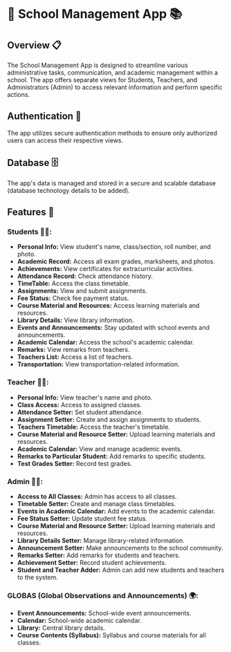 # 🏫 School Management App 📚

## Overview 📋
The School Management App is designed to streamline various administrative tasks, communication, and academic management within a school. The app offers separate views for Students, Teachers, and Administrators (Admin) to access relevant information and perform specific actions.

## Authentication 🔐
The app utilizes secure authentication methods to ensure only authorized users can access their respective views.

## Database 🗄️
The app's data is managed and stored in a secure and scalable database (database technology details to be added).

## Features 🚀

### Students 🧑‍🎓:
- **Personal Info:** View student's name, class/section, roll number, and photo.
- **Academic Record:** Access all exam grades, marksheets, and photos.
- **Achievements:** View certificates for extracurricular activities.
- **Attendance Record:** Check attendance history.
- **TimeTable:** Access the class timetable.
- **Assignments:** View and submit assignments.
- **Fee Status:** Check fee payment status.
- **Course Material and Resources:** Access learning materials and resources.
- **Library Details:** View library information.
- **Events and Announcements:** Stay updated with school events and announcements.
- **Academic Calendar:** Access the school's academic calendar.
- **Remarks:** View remarks from teachers.
- **Teachers List:** Access a list of teachers.
- **Transportation:** View transportation-related information.

### Teacher 👩‍🏫:
- **Personal Info:** View teacher's name and photo.
- **Class Access:** Access to assigned classes.
- **Attendance Setter:** Set student attendance.
- **Assignment Setter:** Create and assign assignments to students.
- **Teachers Timetable:** Access the teacher's timetable.
- **Course Material and Resource Setter:** Upload learning materials and resources.
- **Academic Calendar:** View and manage academic events.
- **Remarks to Particular Student:** Add remarks to specific students.
- **Test Grades Setter:** Record test grades.

### Admin 👨‍💼:
- **Access to All Classes:** Admin has access to all classes.
- **Timetable Setter:** Create and manage class timetables.
- **Events in Academic Calendar:** Add events to the academic calendar.
- **Fee Status Setter:** Update student fee status.
- **Course Material and Resource Setter:** Upload learning materials and resources.
- **Library Details Setter:** Manage library-related information.
- **Announcement Setter:** Make announcements to the school community.
- **Remarks Setter:** Add remarks for students and teachers.
- **Achievement Setter:** Record student achievements.
- **Student and Teacher Adder:** Admin can add new students and teachers to the system.

### GLOBAS (Global Observations and Announcements) 🌍:
- **Event Announcements:** School-wide event announcements.
- **Calendar:** School-wide academic calendar.
- **Library:** Central library details.
- **Course Contents (Syllabus):** Syllabus and course materials for all classes.
